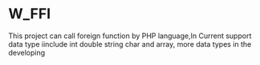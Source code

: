 # W_FFI
This project can call foreign function by PHP language,In Current  support data type iinclude int double string char and array, more data types in the developing 
